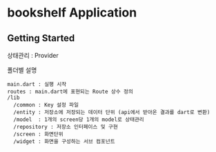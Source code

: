 # bookshelf Application



## Getting Started

상태관리 : Provider

폴더별 설명

```
main.dart : 실행 시작
routes : main.dart에 표현되는 Route 상수 정의
/lib
  /common : Key 설정 파일
  /entity : 저장소에 저장되는 데이터 단위 (api에서 받아온 결과를 dart로 변환)
  /model  : 1개의 screen당 1개의 model로 상태관리
  /repository : 저장소 인터페이스 및 구현
  /screen : 화면단위
  /widget : 화면을 구성하는 서브 컴포넌트
```



